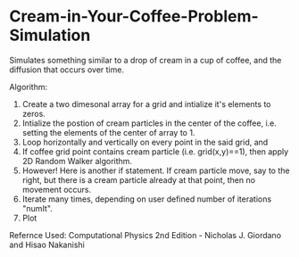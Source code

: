 # Cream-in-Your-Coffee-Problem-Simulation
Simulates something similar to a drop of cream in a cup of coffee, and the diffusion that occurs over time.

Algorithm:

1. Create a two dimesonal array for a grid and intialize it's elements to zeros.
2. Intialize the postion of cream particles in the center of the coffee, i.e. setting the elements of the center of array to 1.
3. Loop horizontally and vertically on every point in the said grid, and
4. If coffee grid point contains cream particle (i.e. grid(x,y)==1), then apply 2D Random Walker algorithm.
5. However! Here is another if statement. If cream particle move, say to the right, but there is a cream particle already at that point, then no movement occurs.
6. Iterate many times, depending on user defined number of iterations "numIt".
7. Plot

Refernce Used: Computational Physics 2nd Edition - Nicholas J. Giordano and Hisao Nakanishi
